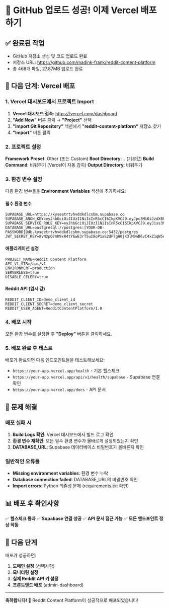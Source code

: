 # 🎉 GitHub 업로드 성공! 이제 Vercel 배포하기

## ✅ 완료된 작업
- GitHub 저장소 생성 및 코드 업로드 완료
- 저장소 URL: https://github.com/madink-frank/reddit-content-platform
- 총 468개 파일, 27.87MB 업로드 완료

## 🚀 다음 단계: Vercel 배포

### 1. Vercel 대시보드에서 프로젝트 Import

1. **Vercel 대시보드 접속**: https://vercel.com/dashboard
2. **"Add New"** 버튼 클릭 → **"Project"** 선택
3. **"Import Git Repository"** 섹션에서 **"reddit-content-platform"** 저장소 찾기
4. **"Import"** 버튼 클릭

### 2. 프로젝트 설정

**Framework Preset**: Other (또는 Custom)
**Root Directory**: `.` (기본값)
**Build Command**: 비워두기 (Vercel이 자동 감지)
**Output Directory**: 비워두기

### 3. 환경 변수 설정

다음 환경 변수들을 **Environment Variables** 섹션에 추가하세요:

#### 필수 환경 변수
```
SUPABASE_URL=https://kyseetrtvhvddkdlcsbm.supabase.co
SUPABASE_ANON_KEY=eyJhbGciOiJIUzI1NiIsInR5cCI6IkpXVCJ9.eyJpc3MiOiJzdXBhYmFzZSIsInJlZiI6Imt5c2VldHJ0dmh2ZGRrZGxjc2JtIiwicm9sZSI6ImFub24iLCJpYXQiOjE3NTQyMDA1MjAsImV4cCI6MjA2OTc3NjUyMH0.UUUa2iJJIRJPPR1w5DBV6QiVr24WqBOcpbpUTh2Ae6M
SUPABASE_SERVICE_ROLE_KEY=eyJhbGciOiJIUzI1NiIsInR5cCI6IkpXVCJ9.eyJiss3MiOiJzdXBhYmFzZSIsInJlZiI6Imt5c2VldHJ0dmh2ZGRrZGxjc2JtIiwicm9sZSI6InNlcnZpY2Vfcm9sZSIsImlhdCI6MTc1NDIwMDUyMCwiZXhwIjoyMDY5Nzc2NTIwfQ.wWssxFL3OkCUl07xgFBi3DEDkd9XuX_dIf_LHFAdtxE
DATABASE_URL=postgresql://postgres:[YOUR-DB-PASSWORD]@db.kyseetrtvhvddkdlcsbm.supabase.co:5432/postgres
JWT_SECRET_KEY=8vN2pQ7mK9xR4tY6wE3rT5uI8oP1aS2dF7gH0jK3lM9nB6vC4xZ1qW5eR8tY2uI7
```

#### 애플리케이션 설정
```
PROJECT_NAME=Reddit Content Platform
API_V1_STR=/api/v1
ENVIRONMENT=production
SERVERLESS=true
DISABLE_CELERY=true
```

#### Reddit API (임시 값)
```
REDDIT_CLIENT_ID=demo_client_id
REDDIT_CLIENT_SECRET=demo_client_secret
REDDIT_USER_AGENT=RedditContentPlatform/1.0
```

### 4. 배포 시작

모든 환경 변수를 설정한 후 **"Deploy"** 버튼을 클릭하세요.

### 5. 배포 완료 후 테스트

배포가 완료되면 다음 엔드포인트들을 테스트해보세요:

- `https://your-app.vercel.app/health` - 기본 헬스체크
- `https://your-app.vercel.app/api/v1/health/supabase` - Supabase 연결 확인
- `https://your-app.vercel.app/docs` - API 문서

## 🔧 문제 해결

### 배포 실패 시
1. **Build Logs 확인**: Vercel 대시보드에서 빌드 로그 확인
2. **환경 변수 재확인**: 모든 필수 환경 변수가 올바르게 설정되었는지 확인
3. **DATABASE_URL**: Supabase 데이터베이스 비밀번호가 올바른지 확인

### 일반적인 오류들
- **Missing environment variables**: 환경 변수 누락
- **Database connection failed**: DATABASE_URL의 비밀번호 확인
- **Import errors**: Python 의존성 문제 (requirements.txt 확인)

## 📊 배포 후 확인사항

✅ **헬스체크 통과**
✅ **Supabase 연결 성공**
✅ **API 문서 접근 가능**
✅ **모든 엔드포인트 정상 작동**

## 🎯 다음 단계

배포가 성공하면:
1. **도메인 설정** (선택사항)
2. **모니터링 설정**
3. **실제 Reddit API 키 설정**
4. **프론트엔드 배포** (admin-dashboard)

---

**축하합니다!** 🎉 Reddit Content Platform이 성공적으로 배포되었습니다!